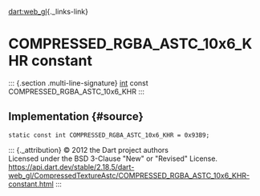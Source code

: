 [dart:web\_gl](../../dart-web_gl/dart-web_gl-library){._links-link}

COMPRESSED\_RGBA\_ASTC\_10x6\_KHR constant
==========================================

::: {.section .multi-line-signature}
[int](../../dart-core/int-class) const COMPRESSED\_RGBA\_ASTC\_10x6\_KHR
:::

Implementation {#source}
--------------

``` {.language-dart data-language="dart"}
static const int COMPRESSED_RGBA_ASTC_10x6_KHR = 0x93B9;
```

::: {._attribution}
© 2012 the Dart project authors\
Licensed under the BSD 3-Clause \"New\" or \"Revised\" License.\
<https://api.dart.dev/stable/2.18.5/dart-web_gl/CompressedTextureAstc/COMPRESSED_RGBA_ASTC_10x6_KHR-constant.html>
:::
